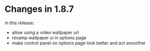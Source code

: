 # Changes in 1.8.7

in this release:

- allow using a video wallpaper url
- revamp wallpaper ui in options page
- make control panel on options page look better and act smoother
